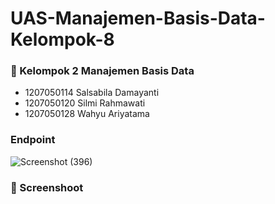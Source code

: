 # UAS-Manajemen-Basis-Data-Kelompok-8
### 🚀 Kelompok 2 Manajemen Basis Data
- 1207050114 Salsabila Damayanti
- 1207050120 Silmi Rahmawati
- 1207050128 Wahyu Ariyatama

### Endpoint
![Screenshot (396)](https://user-images.githubusercontent.com/88075963/209367940-6d216b92-fdfe-47f9-83e9-ba5872c8e6d5.png)

### 📸 Screenshoot
